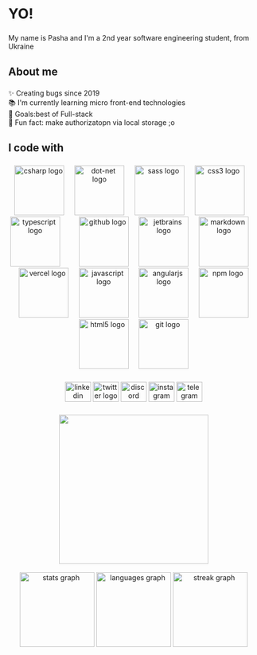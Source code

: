 <h1 align="left">YO!</h1>

###

<p align="left">My name is Pasha and I'm a 2nd  year software engineering student, from Ukraine</p>

###

<h2 align="left">About me</h2>

###

<p align="left">✨ Creating bugs since 2019<br>📚 I'm currently learning micro front-end technologies<br>🎯 Goals:best of  Full-stack<br>🎲 Fun fact: make authorizatopn via local storage ;o</p>

###

<h2 align="left">I code with</h2>

###

<div align="center">
  <img src="https://cdn.simpleicons.org/csharp/239120" height="100" alt="csharp logo"  />
  <img width="13" />
  <img src="https://cdn.simpleicons.org/dotnet/512BD4" height="100" alt="dot-net logo"  />
  <img width="13" />
  <img src="https://cdn.simpleicons.org/sass/CC6699" height="100" alt="sass logo"  />
  <img width="13" />
  <img src="https://cdn.simpleicons.org/css3/1572B6" height="100" alt="css3 logo"  />
  <img width="13" />
  <img src="https://cdn.simpleicons.org/typescript/3178C6" height="100" alt="typescript logo"  />
  <img width="13" />
  <img width="13" />
  <img src="https://cdn.simpleicons.org/github/181717" height="100" alt="github logo"  />
  <img width="13" />
  <img src="https://cdn.simpleicons.org/jetbrains/000000" height="100" alt="jetbrains logo"  />
  <img width="13" />
  <img src="https://cdn.simpleicons.org/markdown/000000" height="100" alt="markdown logo"  />
  <img width="13" />
  <img width="13" />
  <img src="https://cdn.simpleicons.org/vercel/000000" height="100" alt="vercel logo"  />
  <img width="13" />
  <img src="https://cdn.simpleicons.org/javascript/F7DF1E" height="100" alt="javascript logo"  />
  <img width="13" />
  <img src="https://cdn.simpleicons.org/angular/DD0031" height="100" alt="angularjs logo"  />
  <img width="13" />
  <img src="https://cdn.simpleicons.org/npm/CB3837" height="100" alt="npm logo"  />
  <img width="13" />
  <img src="https://cdn.simpleicons.org/html5/E34F26" height="100" alt="html5 logo"  />
  <img width="13" />
  <img src="https://cdn.simpleicons.org/git/F05032" height="100" alt="git logo"  />
</div>

###

<div align="center">
  <img src="https://raw.githubusercontent.com/maurodesouza/profile-readme-generator/master/src/assets/icons/social/linkedin/default.svg" width="52" height="40" alt="linkedin logo"  />
  <img src="https://raw.githubusercontent.com/maurodesouza/profile-readme-generator/master/src/assets/icons/social/twitter/default.svg" width="52" height="40" alt="twitter logo"  />
  <img src="https://raw.githubusercontent.com/maurodesouza/profile-readme-generator/master/src/assets/icons/social/discord/default.svg" width="52" height="40" alt="discord logo"  />
  <img src="https://raw.githubusercontent.com/maurodesouza/profile-readme-generator/master/src/assets/icons/social/instagram/default.svg" width="52" height="40" alt="instagram logo"  />
  <img src="https://raw.githubusercontent.com/maurodesouza/profile-readme-generator/master/src/assets/icons/social/telegram/default.svg" width="52" height="40" alt="telegram logo"  />
</div>

###

<div align="center">
  <img height="300" src="https://abrakadabra.fun/uploads/posts/2021-12/1640384377_5-abrakadabra-fun-p-banner-profilya-anime-5.png"  />
</div>

<br clear="both">

<div align="center">
  <img src="https://github-readme-stats.vercel.app/api?username=IemonJuice&hide_title=false&hide_rank=false&show_icons=true&include_all_commits=true&count_private=true&disable_animations=false&theme=dark&locale=en&hide_border=false&order=1" height="150" alt="stats graph"  />
  <img src="https://github-readme-stats.vercel.app/api/top-langs?username=IemonJuice&locale=en&hide_title=false&layout=compact&card_width=320&langs_count=5&theme=dark&hide_border=false&order=2" height="150" alt="languages graph"  />
  <img src="https://streak-stats.demolab.com?user=IemonJuice&locale=en&mode=daily&theme=dark&hide_border=false&border_radius=5&order=3" height="150" alt="streak graph"  />
</div>

###





